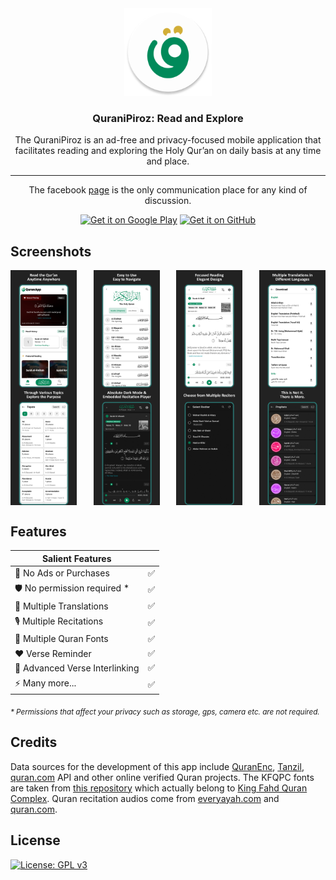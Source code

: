 <div align="center">

<img src="/app/src/main/res/mipmap-xxxhdpi/icon_launcher_round.png" alt='QuraniPiroz logo' height="140"/>

### QuraniPiroz: Read and Explore

The QuraniPiroz is an ad-free and privacy-focused mobile application that facilitates reading and exploring the Holy Qur’an on daily basis at any time and place.


<hr />

The facebook [page](https://facebook.com/KurdDroed) is the only communication place for any kind of discussion.

[<img src="https://play.google.com/intl/en_us/badges/static/images/badges/en_badge_web_generic.png"
alt='Get it on Google Play'
height="80">](https://play.google.com/store/apps/details?id=com.goran.quran.karim.dang)
[<img src="https://user-images.githubusercontent.com/69304392/148696068-0cfea65d-b18f-4685-82b5-329a330b1c0d.png"
      alt='Get it on GitHub'
      height="80">](https://github.com/kurdikebord/quranipiroz/releases/latest)
</div>

<div align="left">

## Screenshots

<div style="width:100%; display:flex; justify-content:space-between;">
    <img src="/repo_assets/screenshots/screenshot1.jpg" alt='Screenshot 1' width='21%' />
    <img src="/repo_assets/screenshots/screenshot2.jpg" alt='Screenshot 2' width='21%' />
    <img src="/repo_assets/screenshots/screenshot3.jpg" alt='Screenshot 3' width='21%' />
    <img src="/repo_assets/screenshots/screenshot4.jpg" alt='Screenshot 4' width='21%' />
</div>
<div style="width:100%; display:flex; justify-content:space-between;">
    <img src="/repo_assets/screenshots/screenshot5.jpg" alt='Screenshot 5' width='21%' />
    <img src="/repo_assets/screenshots/screenshot6.jpg" alt='Screenshot 6' width='21%' />
    <img src="/repo_assets/screenshots/screenshot7.jpg" alt='Screenshot 7' width='21%' />
    <img src="/repo_assets/screenshots/screenshot8.jpg" alt='Screenshot 8' width='21%' />
</div>

## Features

| Salient Features               |     |
|--------------------------------|-----|
| 🚫 No Ads or Purchases         | ✅   |
| 🛡️ No permission required *     | ✅   |
| 📙 Multiple Translations       | ✅   |
| 🎙️ Multiple Recitations       | ✅   |
| 🎨 Multiple Quran Fonts        | ✅   |
| ❤️ Verse Reminder               | ✅   |
| 🔗 Advanced Verse Interlinking | ✅   |
| ⚡ Many more...                 | ✅   |
      
<sub>_* Permissions that affect your privacy such as storage, gps, camera etc. are not required._</sub>
      

## Credits

Data sources for the development of this app include [QuranEnc](https://quranenc.com/en/home), [Tanzil](https://tanzil.net/), [quran.com](https://quran.com/) API and other online verified Quran projects. The KFQPC fonts are taken from [this repository](https://github.com/mustafa0x/qpc-fonts) which actually belong to [King Fahd Quran Complex](https://qurancomplex.gov.sa/). Quran recitation audios come from [everyayah.com](https://everyayah.com/) and [quran.com](https://quran.com/).


## License

[![License: GPL v3](https://img.shields.io/badge/License-GPLv3-blue.svg)](/LICENSE)

</div>
